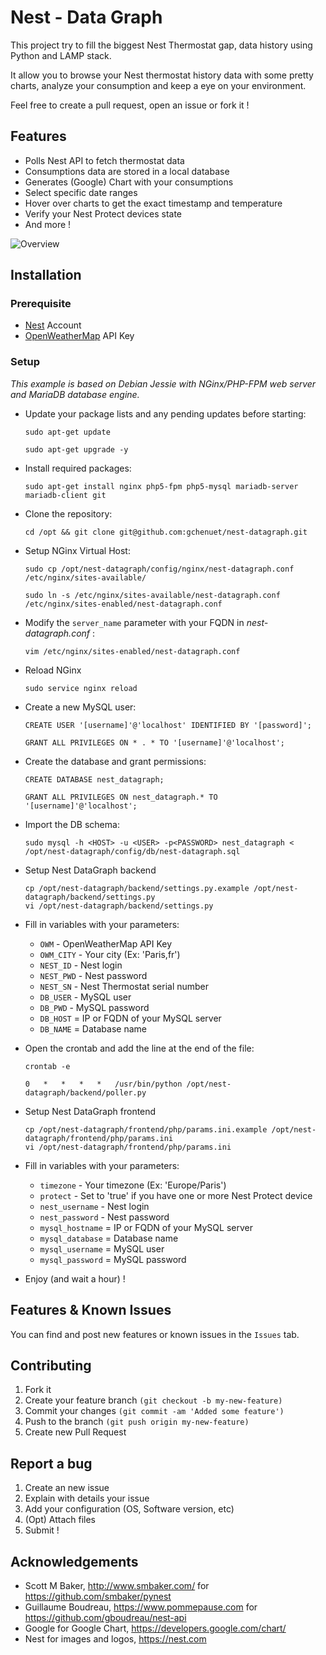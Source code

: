 # Nest - Data Graph

This project try to fill the biggest Nest Thermostat gap, data history using Python and LAMP stack.   

It allow you to browse your Nest thermostat history data with some pretty charts, analyze your consumption and keep a eye on your environment.

Feel free to create a pull request, open an issue or fork it !

## Features

* Polls Nest API to fetch thermostat data
* Consumptions data are stored in a local database
* Generates (Google) Chart with your consumptions
* Select specific date ranges
* Hover over charts to get the exact timestamp and temperature
* Verify your Nest Protect devices state
* And more !

![Overview](https://github.com/gchenuet/nest-datagraph/raw/master/README/nest-datagraph.jpg "Overview")   

## Installation

### Prerequisite

* [Nest](https://nest.com) Account
* [OpenWeatherMap](http://openweathermap.org/) API Key

### Setup

_This example is based on Debian Jessie with NGinx/PHP-FPM web server and MariaDB database engine._

* Update your package lists and any pending updates before starting:					
			
	```
	sudo apt-get update
	```
			
	```
	sudo apt-get upgrade -y
	```
			
* Install required packages:
			
	```
	sudo apt-get install nginx php5-fpm php5-mysql mariadb-server mariadb-client git
	```
			
* Clone the repository:
	```
	cd /opt && git clone git@github.com:gchenuet/nest-datagraph.git
	```
			
* Setup NGinx Virtual Host:
	```
	sudo cp /opt/nest-datagraph/config/nginx/nest-datagraph.conf /etc/nginx/sites-available/
	```
			
	```
	sudo ln -s /etc/nginx/sites-available/nest-datagraph.conf /etc/nginx/sites-enabled/nest-datagraph.conf
	```
			
* Modify the `server_name` parameter with your FQDN in _nest-datagraph.conf_	:
	```
	vim /etc/nginx/sites-enabled/nest-datagraph.conf
	```
			
* Reload NGinx				
	```
	sudo service nginx reload
	```
			
* Create a new MySQL user:
	```
	CREATE USER '[username]'@'localhost' IDENTIFIED BY '[password]';
	```
			
	```
	GRANT ALL PRIVILEGES ON * . * TO '[username]'@'localhost';
	```
			
* Create the database and grant permissions:
	```
	CREATE DATABASE nest_datagraph;
	```
			
	```
	GRANT ALL PRIVILEGES ON nest_datagraph.* TO '[username]'@'localhost';
	```
			
* Import the DB schema:
	```
	sudo mysql -h <HOST> -u <USER> -p<PASSWORD> nest_datagraph < /opt/nest-datagraph/config/db/nest-datagraph.sql
	```
			
* Setup Nest DataGraph backend
	```
	cp /opt/nest-datagraph/backend/settings.py.example /opt/nest-datagraph/backend/settings.py
	vi /opt/nest-datagraph/backend/settings.py
	```
			
* Fill in variables with your parameters:         
    * `OWM` - OpenWeatherMap API Key
    * `OWM_CITY` - Your city (Ex: 'Paris,fr')
    * `NEST_ID` - Nest login
    * `NEST_PWD` - Nest password
    * `NEST_SN` - Nest Thermostat serial number
    * `DB_USER` - MySQL user
    * `DB_PWD` - MySQL password
    * `DB_HOST` = IP or FQDN of your MySQL server
    * `DB_NAME` = Database name
			
* Open the crontab and add the line at the end of the file:
	```
	crontab -e
	```
			
	```
	0   *   *   *   *   /usr/bin/python /opt/nest-datagraph/backend/poller.py
	```
			
* Setup Nest DataGraph frontend
	```
	cp /opt/nest-datagraph/frontend/php/params.ini.example /opt/nest-datagraph/frontend/php/params.ini
	vi /opt/nest-datagraph/frontend/php/params.ini
	```
			
* Fill in variables with your parameters:
    * `timezone` - Your timezone (Ex: 'Europe/Paris')
    * `protect` - Set to 'true' if you have one or more Nest Protect device
    * `nest_username` - Nest login
    * `nest_password` - Nest password
    * `mysql_hostname` = IP or FQDN of your MySQL server
    * `mysql_database` = Database name
    * `mysql_username` = MySQL user
    * `mysql_password` = MySQL password
			
* Enjoy (and wait a hour) !
			
## Features & Known Issues

You can find and post new features or known issues in the ``Issues`` tab.

## Contributing     

1. Fork it
2. Create your feature branch ``(git checkout -b my-new-feature)``
3. Commit your changes ``(git commit -am 'Added some feature')``
4. Push to the branch ``(git push origin my-new-feature)``
5. Create new Pull Request

## Report a bug   

1. Create an new issue
2. Explain with details your issue
3. Add your configuration (OS, Software version, etc)
4. (Opt) Attach files
5. Submit !

## Acknowledgements

* Scott M Baker, http://www.smbaker.com/ for https://github.com/smbaker/pynest
* Guillaume Boudreau, https://www.pommepause.com for https://github.com/gboudreau/nest-api
* Google for Google Chart, https://developers.google.com/chart/
* Nest for images and logos, https://nest.com

